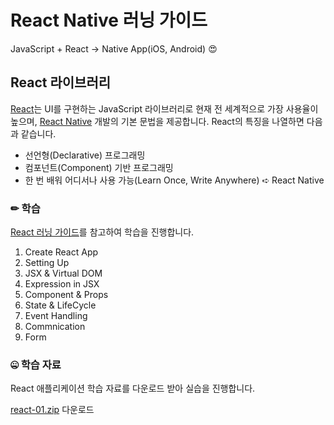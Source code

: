 # React Native 러닝 가이드

JavaScript + React → Native App(iOS, Android) 😍

## React 라이브러리

[React](https://ko.reactjs.org/)는 UI를 구현하는 JavaScript 라이브러리로 현재 전 세계적으로 가장 사용율이 높으며,
[React Native](https://facebook.github.io/react-native/) 개발의 기본 문법을 제공합니다. React의 특징을 나열하면 다음과 같습니다.

- 선언형(Declarative) 프로그래밍
- 컴포넌트(Component) 기반 프로그래밍
- 한 번 배워 어디서나 사용 가능(Learn Once, Write Anywhere) ➪ React Native

### ✏ 학습

[React 러닝 가이드](https://yamoo9.github.io/react-native/guidebook/React.html)를 참고하여 학습을 진행합니다.

1. Create React App
1. Setting Up
1. JSX & Virtual DOM
1. Expression in JSX
1. Component & Props
1. State & LifeCycle
1. Event Handling
1. Commnication
1. Form

### 🤐 학습 자료

React 애플리케이션 학습 자료를 다운로드 받아 실습을 진행합니다.

[react-01.zip](https://github.com/yamoo9/react-native/archive/react-01-ex.zip) 다운로드